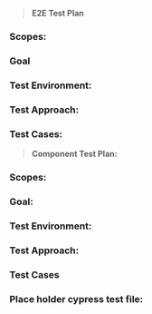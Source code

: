 > **E2E Test Plan**
### **Scopes:**

### **Goal**


### **Test Environment:**

### **Test Approach:**

### **Test Cases:**



> **Component Test Plan:**

### **Scopes:**

### **Goal:**


### **Test Environment:**


### **Test Approach:**

### **Test Cases**


### **Place holder cypress test file:**